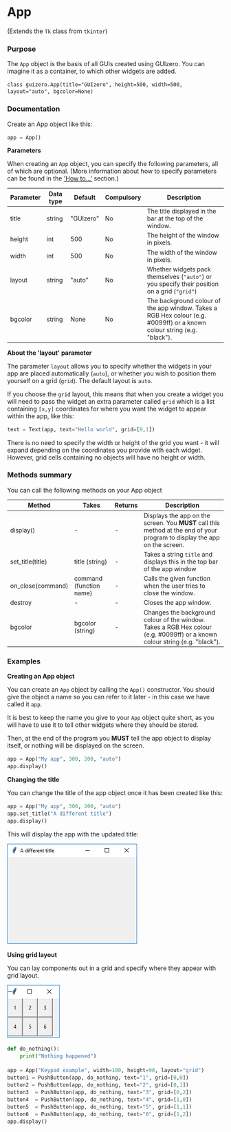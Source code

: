 # App

(Extends the `Tk` class from `tkinter`)

### Purpose
The `App` object  is the basis of all GUIs created using GUIzero. You can imagine it as a container, to which other widgets are added.

```
class guizero.App(title="GUIzero", height=500, width=500, layout="auto", bgcolor=None)
```


### Documentation

Create an App object like this:

```python
app = App()
```

**Parameters**

When creating an `App` object, you can specify the following parameters, all of which are optional. (More information about how to specify parameters can be found in the ['How to...'](./howto/) section.)

| Parameter | Data type | Default | Compulsory | Description                         |
| --------- | --------- | ------- | ---------- | -------------------------|
| title     | string    | "GUIzero" | No       | The title displayed in the bar at the top of the window. |
| height    | int       | 500     | No         | The height of the window in pixels. |
| width     | int       | 500     | No         | The width of the window in pixels.  |
| layout    | string    | "auto"  | No         | Whether widgets pack themselves (`"auto"`) or you specify their position on a grid (`"grid"`) |
| bgcolor    | string    | None  | No         | The background colour of the app window. Takes a RGB Hex colour (e.g. #0099ff) or a known colour string (e.g. "black").  |


**About the 'layout' parameter**

The parameter `layout` allows you to specify whether the widgets in your app are placed automatically (`auto`), or whether you wish to position them yourself on a grid (`grid`). The default layout is `auto`.

If you choose the `grid` layout, this means that when you create a widget you will need to pass the widget an extra parameter called `grid` which is a list containing `[x,y]` coordinates for where you want the widget to appear within the app, like this:

```python
text = Text(app, text="Hello world", grid=[0,1])
```

There is no need to specify the width or height of the grid you want - it will expand depending on the coordinates you provide with each widget. However, grid cells containing no objects will have no height or width.

### Methods summary

You can call the following methods on your App object

| Method        | Takes     | Returns    | Description                |
| ------------- | --------- | ---------- | -------------------------- |
| display()     |-          | -          | Displays the app on the screen. You **MUST** call this method at the end of your program to display the app on the screen. |
| set_title(title)   | title (string)         | -          | Takes a string `title` and displays this in the top bar of the app window        |
| on_close(command)   | command (function name)         | -          | Calls the given function when the user tries to close the window.      |
| destroy   | -         | -          | Closes the app window.    |
| bgcolor   | bgcolor (string)       | -          | Changes the background colour of the window. Takes a RGB Hex colour (e.g. #0099ff) or a known colour string (e.g. "black").   |

### Examples

**Creating an App object**

You can create an `App` object by calling the `App()` constructor. You should give the object a name so you can refer to it later - in this case we have called it `app`.

It is best to keep the name you give to your `App` object quite short, as you will have to use it to tell other widgets where they should be stored.

Then, at the end of the program you **MUST** tell the app object to display itself, or nothing will be displayed on the screen.

```python
app = App("My app", 300, 200, "auto")
app.display()
```

**Changing the title**

You can change the title of the app object once it has been created like this:

```python
app = App("My app", 300, 200, "auto")
app.set_title("A different title")
app.display()
```
This will display the app with the updated title:

![App title](images/app_set_title.png)

**Using grid layout**

You can lay components out in a grid and specify where they appear with grid layout.

![App title](images/keypad_windows.png)

```python
def do_nothing():
    print("Nothing happened")

app = App("Keypad example", width=100, height=90, layout="grid")
button1 = PushButton(app, do_nothing, text="1", grid=[0,0])
button2 = PushButton(app, do_nothing, text="2", grid=[0,1])
button3  = PushButton(app, do_nothing, text="3", grid=[0,2])
button4  = PushButton(app, do_nothing, text="4", grid=[1,0])
button5  = PushButton(app, do_nothing, text="5", grid=[1,1])
button6  = PushButton(app, do_nothing, text="6", grid=[1,2])
app.display()
```
